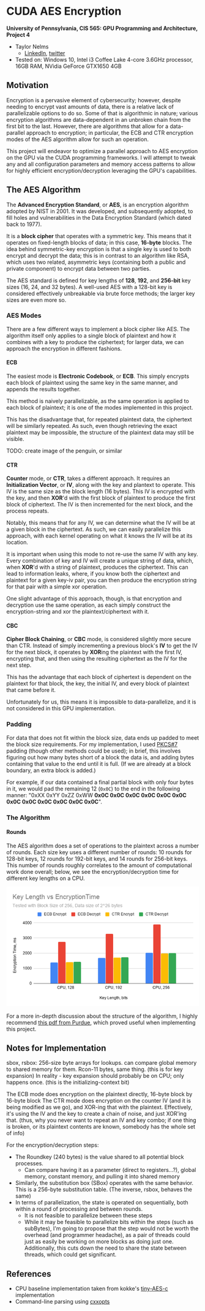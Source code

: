 CUDA AES Encryption
===================

**University of Pennsylvania, CIS 565: GPU Programming and Architecture, Project 4**

* Taylor Nelms
  * [LinkedIn](https://www.linkedin.com/in/taylor-k-7b2110191/), [twitter](https://twitter.com/nelms_taylor)
* Tested on: Windows 10, Intel i3 Coffee Lake 4-core 3.6GHz processor, 16GB RAM, NVidia GeForce GTX1650 4GB

## Motivation

Encryption is a pervasive element of cybersecurity; however, despite needing to encrypt vast amounts of data, there is a relative lack of parallelizable options to do so. Some of that is algorithmic in nature; various encryption algorithms are data-dependent in an unbroken chain from the first bit to the last. However, there are algorithms that allow for a data-parallel approach to encryption; in particular, the ECB and CTR encryption modes of the AES algorithm allow for such an operation.

This project will endeavor to optimize a parallel approach to AES encryption on the GPU via the CUDA programming frameworks. I will attempt to tweak any and all configuration parameters and memory access patterns to allow for highly efficient encryption/decryption leveraging the GPU's capabilities.

## The AES Algorithm

The **Advanced Encryption Standard**, or **AES**, is an encryption algorithm adopted by NIST in 2001. It was developed, and subsequently adopted, to fill holes and vulnerabilities in the Data Encryption Standard (which dated back to 1977).

It is a **block cipher** that operates with a symmetric key. This means that it operates on fixed-length blocks of data; in this case, **16-byte** blocks. The idea behind symmetric-key encryption is that a single key is used to both encrypt and decrypt the data; this is in contrast to an algorithm like RSA, which uses two related, asymmetric keys (containing both a public and private component) to encrypt data between two parties.

The AES standard is defined for key lengths of **128**, **192**, and **256-bit** key sizes (16, 24, and 32 bytes). A well-used AES with a 128-bit key is considered effectively unbreakable via brute force methods; the larger key sizes are even more so.

### AES Modes

There are a few different ways to implement a block cipher like AES. The algorithm itself only applies to a single block of plaintext and how it combines with a key to produce the ciphertext; for larger data, we can approach the encryption in different fashions.

#### ECB

The easiest mode is **Electronic Codebook**, or **ECB**. This simply encrypts each block of plaintext using the same key in the same manner, and appends the results together.

This method is naively parallelizable, as the same operation is applied to each block of plaintext; it is one of the modes implemented in this project.

This has the disadvantage that, for repeated plaintext data, the ciphertext will be similarly repeated. As such, even though retrieving the exact plaintext may be impossible, the structure of the plaintext data may still be visible.

TODO: create image of the penguin, or similar

#### CTR

**Counter** mode, or **CTR**, takes a different approach. It requires an **Initialization Vector**, or **IV**, along with the key and plantext to operate. This IV is the same size as the block length (16 bytes). This IV is encrypted with the key, and then **XOR**'d with the first block of plaintext to produce the first block of ciphertext. The IV is then incremented for the next block, and the process repeats.

Notably, this means that for any IV, we can determine what the IV will be at a given block in the ciphertext. As such, we can easily parallelize this approach, with each kernel operating on what it knows the IV will be at its location.

It is important when using this mode to not re-use the same IV with any key. Every combination of key and IV will create a unique string of data, which, when **XOR**'d with a string of plaintext, produces the ciphertext. This can lead to information leaks, where, if you know both the ciphertext and plaintext for a given key-iv pair, you can then produce the encryption string for that pair with a simple xor operation.

One slight advantage of this approach, though, is that encryption and decryption use the same operation, as each simply construct the encryption-string and xor the plaintext/ciphertext with it.

#### CBC

**Cipher Block Chaining**, or **CBC** mode, is considered slightly more secure than CTR. Instead of simply incrementing a previous block's **IV** to get the IV for the next block, it operates by **XOR**ing the plaintext with the first IV, encrypting that, and then using the resulting ciphertext as the IV for the next step.

This has the advantage that each block of ciphertext is dependent on the plaintext for that block, the key, the initial IV, and every block of plaintext that came before it.

Unfortunately for us, this means it is impossible to data-parallelize, and it is not considered in this GPU implementation.

### Padding

For data that does not fit within the block size, data ends up padded to meet the block size requirements. For my implementation, I used [PKCS#7](https://en.wikipedia.org/wiki/Padding_(cryptography)#PKCS#5_and_PKCS#7) padding (though other methods could be used); in brief, this involves figuring out how many bytes short of a block the data is, and adding bytes containing that value to the end until it is full. (If we are already at a block boundary, an extra block is added.)

For example, if our data contained a final partial block with only four bytes in it, we would pad the remaining 12 (`0x0C`) to the end in the following manner: "0xXX 0xYY 0xZZ 0xWW **0x0C 0x0C 0x0C 0x0C 0x0C 0x0C 0x0C 0x0C 0x0C 0x0C 0x0C 0x0C**".

### The Algorithm

#### Rounds

The AES algorithm does a set of operations to the plaintext across a number of rounds. Each size key uses a different number of rounds: 10 rounds for 128-bit keys, 12 rounds for 192-bit keys, and 14 rounds for 256-bit keys. This number of rounds roughly correlates to the amount of computational work done overall; below, we see the encryption/decryption time for different key lengths on a CPU.

![Effect of key size on encryption/decryption time on a CPU](img/KeylenChartCPU.png)




For a more in-depth discussion about the structure of the algorithm, I highly recommend [this pdf from Purdue](https://engineering.purdue.edu/kak/compsec/NewLectures/Lecture8.pdf), which proved useful when implementing this project.

## Notes for Implementation

sbox, rsbox: 256-size byte arrays for lookups. can compare global memory to shared memory for them. Rcon-11 bytes, same thing. (this is for key expansion)
In reality - key expansion should probably be on CPU; only happens once. (this is the initializing-context bit)

The ECB mode does encryption on the plaintext directly, 16-byte block by 16-byte block
The CTR mode does encryption on the counter IV (and it is being modified as we go), and XOR-ing that with the plaintext. Effectively, it's using the IV and the key to create a chain of noise, and just XOR'ing that. (thus, why you never want to repeat an IV and key combo; if one thing is broken, or its plaintext contents are known, somebody has the whole set of info)

For the encryption/decryption steps:
* The Roundkey (240 bytes) is the value shared to all potential block processes.
    * Can compare having it as a parameter (direct to registers...?), global memory, constant memory, and pulling it into shared memory
* Similarly, the substitution box (SBox) operates with the same behavior. This is a 256-byte substitution table. (The inverse, rsbox, behaves the same)
* In terms of parallelization, the state is operated on sequentially, both within a round of processing and between rounds.
    * It is not feasible to parallelize between these steps
    * While it may be feasible to parallelize bits within the steps (such as subBytes), I'm going to propose that the step would not be worth the overhead (and programmer headache), as a pair of threads could just as easily be working on more blocks as doing just one. Additionally, this cuts down the need to share the state between threads, which could get significant.


## References

* CPU baseline implementation taken from kokke's [tiny-AES-c](https://github.com/kokke/tiny-AES-c.git) implementation
* Command-line parsing using [cxxopts](https://github.com/jarro2783/cxxopts)
